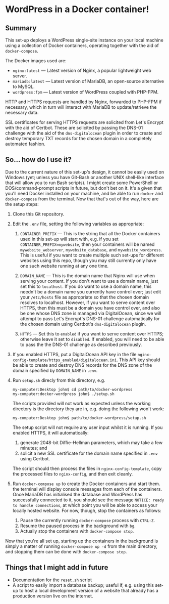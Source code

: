 # WordPress in a Docker container!

## Summary

This set-up deploys a WordPress single-site instance on your local machine using a collection of Docker containers, operating together with the aid of `docker-compose`.

The Docker images used are:

- `nginx:latest` — Latest version of Nginx, a popular lightweight web server.
- `mariadb:latest` — Latest version of MariaDB, an open-source alternative to MySQL.
- `wordpress:fpm` — Latest version of WordPress coupled with PHP-FPM.

HTTP and HTTPS requests are handled by Nginx, forwarded to PHP-FPM if necessary, which in turn will interact with MariaDB to update/retrieve the necessary data.

SSL certificates for serving HTTPS requests are solicited from Let's Encrypt with the aid of Certbot. These are solicited by passing the DNS-01 challenge with the aid of the `dns-digitalocean` plugin in order to create and destroy temporary TXT records for the chosen domain in a completely automated fashion.

## So... how do I use it?

Due to the current nature of this set-up's design, it cannot be easily used on Windows (yet; unless you have Git-Bash or another UNIX shell-like interface that will allow you to run Bash scripts). I might create some PowerShell or DOS/command-prompt scripts in future, but don't bet on it. It's a given that you'll need Docker installed on your machine, and be able to run `docker` and `docker-compose` from the terminal. Now that that's out of the way, here are the setup steps:

1. Clone this Git repository.

2. Edit the `.env` file, setting the following variables as appropriate:

   1. `CONTAINER_PREFIX` — This is the string that all the Docker containers used in this set-up will start with, e.g. if you set `CONTAINER_PREFIX=mywebsite`, then your containers will be named `mywebsite_webserver`, `mywebsite_database`, and `mywebsite_wordpress`. This is useful if you want to create multiple such set-ups for different websites using this repo, though you may still currently only have one such website running at any one time.

   2. `DOMAIN_NAME` — This is the domain name that Nginx will use when serving your content. If you don't want to use a domain name, just set this to `localhost`. If you do want to use a domain name, this needn't be a domain name you currently have control over; just edit your `/etc/hosts` file as appropriate so that the chosen domain resolves to localhost. However, if you want to serve content over HTTPS, then this must be a domain you have control over, and also be one whose DNS zone is managed via DigitalOcean, since we will attempt to pass Let's Encrypt's DNS-01 challenge automatically for the chosen domain using Certbot's `dns-digitalocean` plugin.

   3. `HTTPS` — Set this to `enabled` if you want to serve content over HTTPS; otherwise leave it set to `disabled`. If enabled, you will need to be able to pass the the DNS-01 challenge as described previously.
   
3. If you enabled HTTPS, put a DigitalOcean API key in the file `nginx-config-template/https_enabled/digitalocean.ini`. This API key should be able to create and destroy DNS records for the DNS zone of the domain specified by `DOMAIN_NAME` in `.env`.

4. Run `setup.sh` direcly from this directory, e.g.

   ```
   my-computer:Desktop john$ cd path/to/docker-wordpress
   my-computer:docker-wordpress john$ ./setup.sh
   ```

   The scripts provided will not work as expected unless the working directory is the directory they are in, e.g. doing the following won't work:

    ```
    my-computer:Desktop john$ path/to/docker-wordpress/setup.sh
    ```

    The setup script will not require any user input whilst it is running. If you enabled HTTPS, it will automatically:
   
    1. generate 2048-bit Diffie–Hellman parameters, which may take a few minutes; and
    2. solicit a new SSL certificate for the domain name specified in `.env` using Certbot.

    The script should then process the files in `nginx-config-template`, copy the processed files to `nginx-config`, and then exit cleanly.

5. Run `docker-compose up` to create the Docker containers and start them. the terminal will display console messages from each of the containers. Once MariaDB has initialised the database and WordPress has successfully connected to it, you should see the message `NOTICE: ready to handle connections`, at which point you will be able to access your locally hosted website. For now, though, stop the containers as follows:

   1. Pause the currently running `docker-compose` process with `CTRL-Z`.
   2. Resume the paused process in the background with `bg`.
   3. Actually stop the containers with `docker-compose stop`.

Now that you're all set up, starting up the containers in the background is simply a matter of running `docker-compose up -d` from the main directory, and stopping them can be done with `docker-compose stop`.

## Things that I might add in future

- Documentation for the `reset.sh` script
- A script to easily import a database backup; useful if, e.g. using this set-up to host a local development version of a website that already has a production version live on the internet.
